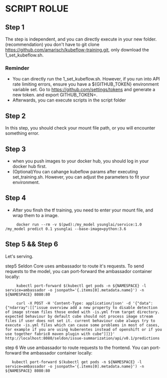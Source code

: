 # SCRIPT ROLUE

## Step 1
The step is independent, and you can directly execute in your new folder.
(recommendation) you don't have to git clone https://github.com/amarisch/kubeflow-training.git, only download the 1_set_kubeflow.sh.

### Reminder
* You can directly run the 1_set_kubeflow.sh. However, if you run into API rate limiting errors, ensure you have a ${GITHUB_TOKEN} environment variable set.
  Go to https://github.com/settings/tokens and generate a new token.
  and export GITHUB_TOKEN=<token>.
* Afterwards, you can execute scripts in the script folder
 
## Step 2
In this step, you should check your mount file path, or you will encounter something error.
 
## Step 3
* when you push images to your docker hub, you should log in your docker hub first.
* (Optional)You can cahange kubeflow params after executing set_training.sh. However, you can adjust the parameters to fit your environment.

## Step 4
* After you finsh the tf training, you need to enter your mount file, and wrap them to a image.
```
     docker run --rm -v $(pwd):/my_model ysunglai/service:1.0 /my_model predict 0.1 ysunglai --base-image=python:3.6 
```

## Step 5 && Step 6
Let's serving.

step5
Seldon Core uses ambassador to route it's requests. To send requests to the model, you can port-forward the ambassador container locally:

```
     kubectl port-forward $(kubectl get pods -n ${NAMESPACE} -l service=ambassador -o jsonpath='{.items[0].metadata.name}') -n ${NAMESPACE} 8080:80
```

```
     curl -X POST -H 'Content-Type: application/json' -d '{"data":{"ndarray":[["issue overview add a new property to disable detection of image stream files those ended with -is.yml from target directory. expected behaviour by default cube should not process image stream files if user does not set it. current behaviour cube always try to execute -is.yml files which can cause some problems in most of cases, for example if you are using kuberentes instead of openshift or if you use together fabric8 maven plugin with cube"]]}}' http://localhost:8080/seldon/issue-summarization/api/v0.1/predictions
```
step 6
We use ambassador to route requests to the frontend. You can port-forward the ambassador container locally:

```
   kubectl port-forward $(kubectl get pods -n ${NAMESPACE} -l service=ambassador -o jsonpath='{.items[0].metadata.name}') -n ${NAMESPACE} 8080:80
```

